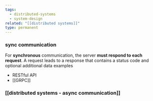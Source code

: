 ```yaml
---
tags:
  - distributed-systems
  - system-design
related: "[[distributed systems]]"
type: permanent
---
```

### sync communication 
For **synchronous** communication, the server **must respond to each request**. A request leads to a response that contains a status code and optional additional data
examples 
- RESTful API
- [[GRPC]]
### [[distributed systems - async communication]]
